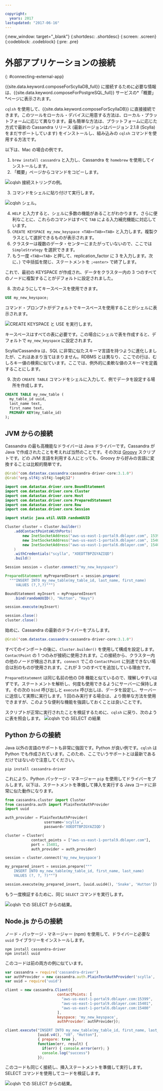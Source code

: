 ```yaml
---

copyright:
  years: 2017
lastupdated: "2017-06-16"
---
```


{:new_window: target="_blank"}
{:shortdesc: .shortdesc}
{:screen: .screen}
{:codeblock: .codeblock}
{:pre: .pre}

# 外部アプリケーションの接続
{: #connecting-external-app}

{{site.data.keyword.composeForScyllaDB_full}} に接続するために必要な情報は、{{site.data.keyword.composeForPostgreSQL_full}} サービスの*「概要」*ページに表示されます。

`cqlsh` を使用して、{{site.data.keyword.composeForScyllaDB}} に直接接続できます。このツールをローカル・デバイスに用意する方法は、ローカル・プラットフォームに応じて異なります。最も簡単な方法は、プラットフォームに応じた方式で最新の Cassandra リリース (最新バージョンはバージョン 2.1.8 (Scylla) をまだサポートしています) をインストールし、組み込みの `cqlsh` コマンドを使用する方法です。

以下は、Mac の場合の例です。


1. `brew install cassandra` と入力し、Cassandra を `homebrew` を使用してインストールします。
2. 「概要」ページからコマンドをコピーします。

  ![`cqlsh` 接続ストリングの例。](./cqlsh_connection_string "cqlsh 接続ストリングの例。")

3. コマンドをシェルに貼り付けて実行します。

  ![`cqlsh` シェル。](./cqlsh_shell.png "cqlsh シェル")

4. `HELP` と入力すると、シェルに多数の機能があることがわかります。さらに便利なことに、これらのコマンドはすべて `TAB` による入力補完機能に対応しています。
5. `CREATE KEYSPACE my_new_keyspace <TAB><TAB><TAB>` と入力します。複製クラスとして選択できるものが表示されます。
6. クラスターは複数のデータ・センターにまたがっていないので、ここでは `SimpleStrategy` を選択できます。
7. もう一度 `<TAB><TAB>` と押して、replication_factor に 3 を入力します。次に、`}` で中括弧を閉じ、ステートメントを `;<enter>` で終了します。

  これで、最初の KEYSPACE が作成され、データをクラスター内の 3 つのすべてのノードに複製することがデフォルトに設定されました。

8. 次のようにしてキースペースを使用できます。

  ```sql
  USE my_new_keyspace;
  ```

  コマンド・プロンプトがデフォルトでキースペースを使用することがシェルに表示されます。

  ![`CREATE KEYSPACE` と `USE` を実行します。](./images/running_create_keyspace_use.png "`CREATE KEYSPACE` と `USE` を実行します。")

  キースペースはすべての表に必要です。この場合にシェルで表を作成すると、デフォルトで `my_new_keyspace` に設定されます。

  Scylla/Cassandra は、SQL に非常に似たスキーマ言語を持つように進化しましたが、これはあまり当てはまりません。RDBMS とは異なり、ここでの行は、むしろキー値の検索に似ています。ここでは、例外的に柔軟な値のスキーマを定義することにします。

9. 次の `CREATE TABLE` コマンドをシェルに入力して、例でデータを設定する場所を作成します。

  ```sql
  CREATE TABLE my_new_table (
    my_table_id uuid,
    last_name text,
    first_name text,
    PRIMARY KEY(my_table_id)
  );
  ```

## JVM からの接続

Cassandra の最も高機能なドライバーは Java ドライバーです。Cassandra が Java で作成されたことを考えれば当然のことです。その次は [Groovy](http://www.groovy-lang.org/documentation.html#gettingstarted) スクリプトです。どの JVM 言語を利用する人にとっても、Groovy から好みの言語に変換することは比較的簡単です。

```java
@Grab('com.datastax.cassandra:cassandra-driver-core:3.1.0')
@Grab('org.slf4j:slf4j-log4j12')

import com.datastax.driver.core.BoundStatement
import com.datastax.driver.core.Cluster
import com.datastax.driver.core.Host
import com.datastax.driver.core.PreparedStatement
import com.datastax.driver.core.Row
import com.datastax.driver.core.Session

import static java.util.UUID.randomUUID

Cluster cluster = Cluster.builder()
    .addContactPointsWithPorts(
        new InetSocketAddress("aws-us-east-1-portal9.dblayer.com", 15399 ),
        new InetSocketAddress("aws-us-east-1-portal9.dblayer.com", 15401 ),
        new InetSocketAddress("aws-us-east-1-portal6.dblayer.com", 15400 )
    )
    .withCredentials("scylla", "XOEDTTBPZGYAZIQD")
    .build()

Session session = cluster.connect("my_new_keyspace")

PreparedStatement myPreparedInsert = session.prepare(
  """INSERT INTO my_new_table(my_table_id, last_name, first_name)
     VALUES (?,?,?)""")

BoundStatement myInsert = myPreparedInsert
    .bind(randomUUID(), "Hutton", "Hays")

session.execute(myInsert)

session.close()
cluster.close()
```

始めに、Cassandra の最新のドライバーをプルします。

```java
@Grab('com.datastax.cassandra:cassandra-driver-core:3.1.0')
```

すべてのインポートの後に、`Cluster.builder()` を使用して構成を設定します。`ContactPoint` の 1 つのみが接続に使用されます。この接続から、クラスター内の他のノードが検出されます。`connect` でこの `ContactPoint` に到達できない場合は別のものが使用されます。これが 3 つのすべてを追加している理由です。

`PreparedStatement` は同じ名前の他の DB 機能と似ているので、理解しやすいはずです。ステートメントを解析し、何度も使用できるようにサーバーに保持します。その次の `bind` 呼び出しと `execute` 呼び出しは、データを設定し、サーバーに送信して実際に実行します。1 回のみ実行する場合は、より簡単な方法を使用できますが、このような便利な機能を強調しておくことは良いことです。

スクリプトが正常に実行されたことを検証するために、`cqlsh` に戻り、次のように表を照会します。
![`cqlsh` での `SELECT` の結果](./images/results_select_java.png "Select の結果")

## Python からの接続

Java 以外の言語のサポートも非常に強固です。Python が良い例です。`cqlsh` は Python でも作成されています。このため、ここでいうサポートとは最新であるだけではないので注意してください。

```shell
pip install cassandra-driver
```

これにより、Python パッケージ・マネージャー `pip` を使用してドライバーをプルします。以下は、ステートメントを準備して挿入を実行する Java コードに非常に似た動作になります。

```python
from cassandra.cluster import Cluster
from cassandra.auth import PlainTextAuthProvider
import uuid

auth_provider = PlainTextAuthProvider(
                  username='scylla',
                  password='XOEDTTBPZGYAZIQD')

cluster = Cluster(
            contact_points = ["aws-us-east-1-portal9.dblayer.com"],
            port = 15401,
            auth_provider = auth_provider)

session = cluster.connect('my_new_keyspace')

my_prepared_insert = session.prepare("""
    INSERT INTO my_new_table(my_table_id, first_name, last_name)
    VALUES (?, ?, ?)""")

session.execute(my_prepared_insert, [uuid.uuid4(), 'Snake', 'Hutton'])
```

もう一度検証するために、同じ `SELECT` コマンドを実行します。

![`cqlsh` での `SELECT` からの結果。](./images/results_select_python.png "Select からの結果")

## Node.js からの接続

ノード・パッケージ・マネージャー (npm) を使用して、ドライバーと必要な `uuid` ライブラリーをインストールします。

```shell
npm install cassandra-driver
npm install uuid
```

 このコードは前の両方の例に似ています。

```javascript
var cassandra = require('cassandra-driver')
var authProvider = new cassandra.auth.PlainTextAuthProvider('scylla', 'XOEDTTBPZGYAZIQD')
var uuid = require('uuid')

client = new cassandra.Client({
                        contactPoints: [
                          "aws-us-east-1-portal9.dblayer.com:15399",
                          "aws-us-east-1-portal9.dblayer.com:15401",
                          "aws-us-east-1-portal6.dblayer.com:15400"
                        ],
                        keyspace: 'my_new_keyspace',
                        authProvider: authProvider});

client.execute("INSERT INTO my_new_table(my_table_id, first_name, last_name) VALUES(?,?,?)",
               [uuid.v4(), "V8", "Hutton"],
               { prepare: true },
               function(err, result) {
                 if(err) { console.error(err); }
                 console.log("success")
               });

```

このコードも同じく接続し、挿入ステートメントを準備して実行します。SELECT コマンドを使用してコードを検証します。

![`cqlsh` での `SELECT` からの結果。](./images/results_select_node.png "Select からの結果")
